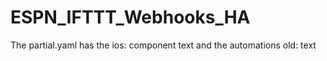 # ESPN_IFTTT_Webhooks_HA

The partial.yaml has the ios: component text and the automations old: text
